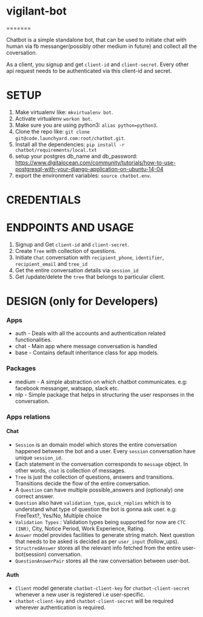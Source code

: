 
# vigilant-bot
=======

Chatbot is a simple standalone bot, that can be used to initiate chat with human via fb messanger(possibly other medium in future) and collect all the coversation.

As a client, you signup and get `client-id` and `client-secret`. Every other api request needs to be authenticated via this client-id and secret.

SETUP
======

1. Make virtualenv like: `mkvirtualenv bot`.
2. Activate virtualenv `workon bot`.
3. Make sure you are using python3: `alias python=python3`.
4. Clone the repo like: `git clone git@code.launchyard.com:root/chatbot.git`.
5. Install all the dependencies: `pip install -r chatbot/requirements/local.txt`
6. setup your postgres db_name and db_password: https://www.digitalocean.com/community/tutorials/how-to-use-postgresql-with-your-django-application-on-ubuntu-14-04
7. export the environment variables: `source chatbot.env`.

CREDENTIALS
==============

ENDPOINTS AND USAGE
========================

1. Signup and Get `client-id` and `client-secret`.
2. Create `Tree` with collection of questions.
3. Initiate `Chat` conversation with `recipient_phone`, `identifier`, `recipient_email` and `tree_id`
4. Get the entire conversation details via `session_id`
5. Get /update/delete the `tree` that belongs to particular client.

DESIGN (only for Developers)
====================================

### Apps

* auth - Deals with all the accounts and authentication related functionalities.
* chat - Main app where message conversation is handled
* base - Contains default inheritance class for app models.

### Packages
* medium - A simple abstraction on which chatbot communicates. e.g: facebook messanger, watsapp, slack etc.
* nlp - Simple package that helps in structuring the user responses in the conversation.

### Apps relations

#### Chat
- `Session` is an domain model which stores the entire conversation happened between the bot and a user. Every `session` conversation have unique `session_id`.
- Each statement in the conversation corresponds to `message` object. In other words, `chat` is collection of messages.
- `Tree` is just the collection of questions, answers and transitions. Transitions decide the flow of the entire conversation.
- A `Question` can have multiple possible_answers and (optionaly) one correct answer.
- `Question` also have `validation_type`, `quick_replies` which is to understand what type of question the bot is gonna ask user. e.g: FreeText?, Yes/No, Multiple choice
- `Validation Types` : Validation types being supported for now are `CTC (INR)`, City, Notice Period, Work Experience, Rating.
- `Answer` model provides facilities to generate string match. Next question that needs to be asked is decided as per `user_input` (follow_ups).
- `StructredAnswer` stores all the relevant info fetched from the entire user-bot(session) conversation.
- `QuestionAnswerPair` stores all the raw conversation between user-bot.

#### Auth
- `Client` model generate `chatbot-client-key` for `chatbot-client-secret` whenever a new user is registered i.e user-specific.
- `chatbot-client-key` and `chatbot-client-secret` will be required wherever authentication is required.


